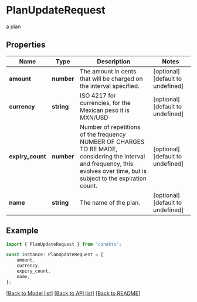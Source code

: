 # PlanUpdateRequest

a plan

## Properties

Name | Type | Description | Notes
------------ | ------------- | ------------- | -------------
**amount** | **number** | The amount in cents that will be charged on the interval specified. | [optional] [default to undefined]
**currency** | **string** | ISO 4217 for currencies, for the Mexican peso it is MXN/USD | [optional] [default to undefined]
**expiry_count** | **number** | Number of repetitions of the frequency NUMBER OF CHARGES TO BE MADE, considering the interval and frequency, this evolves over time, but is subject to the expiration count. | [optional] [default to undefined]
**name** | **string** | The name of the plan. | [optional] [default to undefined]

## Example

```typescript
import { PlanUpdateRequest } from 'conekta';

const instance: PlanUpdateRequest = {
    amount,
    currency,
    expiry_count,
    name,
};
```

[[Back to Model list]](../README.md#documentation-for-models) [[Back to API list]](../README.md#documentation-for-api-endpoints) [[Back to README]](../README.md)
